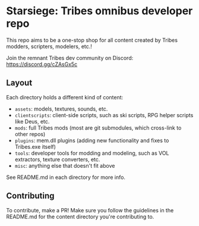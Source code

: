 # Starsiege: Tribes omnibus developer repo

This repo aims to be a one-stop shop for all content created by Tribes modders, scripters, modelers, etc.!

Join the remnant Tribes dev community on Discord: https://discord.gg/cZAsGx5c

## Layout

Each directory holds a different kind of content:
* `assets`: models, textures, sounds, etc.
* `clientscripts`: client-side scripts, such as ski scripts, RPG helper scripts like Deus, etc.
* `mods`: full Tribes mods (most are git submodules, which cross-link to other repos)
* `plugins`: mem.dll plugins (adding new functionality and fixes to Tribes.exe itself)
* `tools`: developer tools for modding and modeling, such as VOL extractors, texture converters, etc.
* `misc`: anything else that doesn't fit above

See README.md in each directory for more info.

## Contributing

To contribute, make a PR! Make sure you follow the guidelines in the README.md for the content directory you're contributing to.
